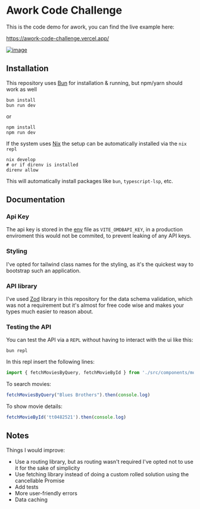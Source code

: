 # Awork Code Challenge

This is the code demo for awork, you can find the live example here:

https://awork-code-challenge.vercel.app/

[![image](https://github.com/floscr/awork-code-challenge/assets/1898374/cd70ed93-4f86-4081-a100-4dc3e7257468)](https://awork-code-challenge.vercel.app/)

## Installation

This repository uses [Bun](https://bun.sh/) for installation & running, but npm/yarn should work as well

``` shell
bun install
bun run dev
```

or

``` shell
npm install
npm run dev
```

If the system uses [Nix](https://nixos.org/) the setup can be automatically installed via the `nix repl`

``` shell
nix develop
# or if direnv is installed
direnv allow
```

This will automatically install packages like `bun`, `typescript-lsp`, etc.

## Documentation

### Api Key

The api key is stored in the [env](./env) file as `VITE_OMDBAPI_KEY`, in a production enviroment this would not be commited, to prevent leaking of any API keys.

### Styling

I've opted for tailwind class names for the styling, as it's the quickest way to bootstrap such an application.

### API library

I've used <a href="https://zod.dev/" rel="noopener">Zod</a> library in this repository for the data schema validation, which was not a requirement but it's almost for free code wise and makes your types much easier to reason about.

### Testing the API

You can test the API via a `REPL` without having to interact with the ui like this:

``` shell
bun repl
```

In this repl insert the following lines:

``` js
import { fetchMoviesByQuery, fetchMovieById } from './src/components/movies/lib.ts';
```

To search movies:

``` js
fetchMoviesByQuery("Blues Brothers").then(console.log)
```

To show movie details:

``` js
fetchMovieById('tt0482521').then(console.log)
```

## Notes

Things I would improve:

- Use a routing library, but as routing wasn't required I've opted not to use it for the sake of simplicity
- Use fetching library instead of doing a custom rolled solution using the cancellable Promise
- Add tests
- More user-friendly errors
- Data caching
